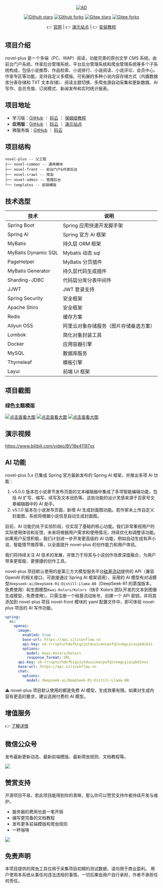 <p align="center">
    <a href="https://cloud.tencent.com/act/cps/redirect?redirect=2446&cps_key=736e609d66e0ac4e57813316cec6fd0b&from=console"><img src="https://youdoc.github.io/img/tencent.jpg" alt="AD" ></a>
</p>
<p align="center">
    <a href='https://github.com/201206030/novel-plus'><img alt="Github stars" src="https://img.shields.io/github/stars/201206030/novel-plus?logo=github"></a>
    <a href='https://github.com/201206030/novel-plus'><img alt="Github forks" src="https://img.shields.io/github/forks/201206030/novel-plus?logo=github"></a>
    <a href='https://gitee.com/novel_dev_team/novel-plus'><img alt="Gitee stars" src="https://gitee.com/novel_dev_team/novel-plus/badge/star.svg?theme=gitee"></a>
    <a href='https://gitee.com/novel_dev_team/novel-plus'><img alt="Gitee forks" src="https://gitee.com/novel_dev_team/novel-plus/badge/fork.svg?theme=gitee"></a>
</p>

<p align="center">
      👉 <a href='https://novel.xxyopen.com'>官网</a>  |  👉 <a href='http://117.72.165.13:8888'>演示站点</a>  |  👉 <a href='https://docs.xxyopen.com/course/novelplus/1.html'>安装教程</a>
</p> 

## 项目介绍

novel-plus 是一个多端（PC、WAP）阅读，功能完善的原创文学 CMS
系统。由前台门户系统、作家后台管理系统、平台后台管理系统和爬虫管理系统等多个子系统构成，包括小说推荐、作品检索、小说排行、小说阅读、小说评论、会员中心、作家专区等功能，支持自定义多模版、可拓展的多种小说内容存储方式（内置数据库分表存储和
TXT 文本存储）、阅读主题切换、多爬虫源自动采集和更新数据、AI写作、会员充值、订阅模式、新闻发布和实时统计报表。

## 项目地址

- 学习版：[GitHub](https://github.com/201206030/novel) ｜ [码云](https://gitee.com/novel_dev_team/novel)
  ｜ [保姆级教程](https://docs.xxyopen.com) 
- **应用版**：[GitHub](https://github.com/201206030/novel-plus) ｜ [码云](https://gitee.com/novel_dev_team/novel-plus) ｜ [演示站点](http://117.72.165.13:8888)
- 微服务版：[GitHub](https://github.com/201206030/novel-cloud) ｜ [码云](https://gitee.com/novel_dev_team/novel-cloud)

## 项目结构

```
novel-plus -- 父工程
├── novel-common -- 通用模块
├── novel-front -- 前台门户&作家后台
├── novel-crawl -- 爬虫
├── novel-admin -- 管理后台
└── templates -- 前端模版
```

## 技术选型

| 技术                  | 说明                  
|---------------------|---------------------
| Spring Boot         | Spring 应用快速开发脚手架    
| Spring AI           | Spring 官方 AI 框架     
| MyBatis             | 持久层 ORM 框架          
| MyBatis Dynamic SQL | Mybatis 动态 sql      
| PageHelper          | MyBatis 分页插件        
| MyBatis Generator   | 持久层代码生成插件           
| Sharding-JDBC       | 代码层分库分表中间件          
| JJWT                | JWT 登录支持            
| Spring Security     | 安全框架                
| Apache Shiro        | 安全框架                
| Redis               | 缓存方案                
| Aliyun OSS          | 阿里云对象存储服务（图片存储备选方案） 
| Lombok              | 简化对象封装工具            
| Docker              | 应用容器引擎              
| MySQL               | 数据库服务               
| Thymeleaf           | 模板引擎                
| Layui               | 前端 UI 框架            

## 项目截图

### 绿色主题模版

[![点击查看大图](https://www.xxyopen.com/images/green_novel.png)](https://www.xxyopen.com/images/green_novel.png)
[![点击查看大图](https://www.xxyopen.com/images/resource/os/novel-plus/green3.png)](https://www.xxyopen.com/images/resource/os/novel-plus/green3.png)
[![点击查看大图](https://www.xxyopen.com/images/resource/os/novel-plus/green2.png)](https://www.xxyopen.com/images/resource/os/novel-plus/green2.png)

## 演示视频

https://www.bilibili.com/video/BV18e41197xs

## AI 功能

novel-plus 5.x 已集成 Spring 官方最新发布的 Spring AI 框架，并推出多项 AI 功能：

1. v5.0.0 版本在小说章节发布页面的文本编辑器中集成了多项智能编辑功能，包括 AI 扩写、缩写、续写及文本润色等。这些功能的设计灵感来源于百家号文章编辑器中的 AI 助手。
2. v5.1.0 版本在小说发布页面，新增 AI 生成封面图功能。若作家未上传自定义封面图，系统将根据小说信息自动生成封面图。

目前，AI 功能仍处于实验阶段，仅实现了基础的核心功能。我们非常重视用户的实际使用体验和反馈，未来将根据用户需求和使用情况，持续优化和调整该功能。如果用户反馈积极，我们计划进一步开发更高级的 AI 功能，例如自动生成有声小说、智能情节推荐等，以全面提升 novel-plus 的创作能力和用户体验。

我们将持续关注 AI 技术的发展，并致力于将其与小说创作场景深度融合，为用户带来更智能、更便捷的创作工具。

novel-plus 项目默认使用的是第三方大模型服务平台[硅基流动](https://cloud.siliconflow.cn/i/DOgMRH9S)提供的 API（兼容 OpenAI 的相关接口，可直接通过 Spring AI 框架调用），采用的 AI 模型有对话模型`deepseek-ai/DeepSeek-R1-Distill-Llama-8B`（DeepSeek-R1 的蒸馏版本，免费使用）和生图模型`Kwai-Kolors/Kolors`（快手 Kolors 团队开发的文本到图像生成模型，免费使用）。只需注册一个硅基流动账号，创建一个 API 密钥，并将其添加到 novel-plus 项目 novel-front 模块的 yaml 配置文件中，即可体验 novel-plus 项目的 AI 写作功能。

```yaml
spring:
  ai:
    openai:
      image:
        enabled: true
        base-url: https://api.siliconflow.cn
        api-key: sk-rrrupturhdofbiqzjutduuiceecpvfqlnvmgcyiaipbdikoi
        options:
          model: Kwai-Kolors/Kolors
          response_format: URL
      api-key: sk-rrrupturhdofbiqzjutduuiceecpvfqlnvmgcyiaipbdikoi
      base-url: https://api.siliconflow.cn
      chat:
        options:
          model: deepseek-ai/DeepSeek-R1-Distill-Llama-8B
```

⚠️ novel-plus 项目默认使用的都是免费 AI 模型，生成效果有限。如果对生成内容有更高的要求，建议选用付费的 AI 模型。

## 增值服务

👉 [了解详情](https://novel.xxyopen.com/service.htm)

## 微信公众号

发布最新更新动态、最新前端模版、最新爬虫规则、文档教程等。

![](https://youdoc.github.io/img/qrcode_for_gh.jpg)

## 赞赏支持

开源项目不易，若此项目能得到你的青睐，那么你可以赞赏支持作者持续开发与维护。

- 服务器的费用也是一笔开销
- 编写更完备的文档教程
- 发布更多前端模版和爬虫规则
- 一杯咖啡

![](https://s1.ax1x.com/2020/10/31/BUQJwq.png)

## 免责声明

本项目提供的爬虫工具仅用于采集项目初期的测试数据，请勿用于商业盈利。 用户使用本系统从事任何违法违规的事情，一切后果由用户自行承担，作者不承担任何责任。


